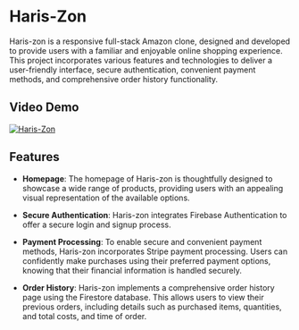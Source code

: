 # Haris-Zon

Haris-zon is a responsive full-stack Amazon clone, designed and developed to provide users with a familiar and enjoyable online shopping experience. This project incorporates various features and technologies to deliver a user-friendly interface, secure authentication, convenient payment methods, and comprehensive order history functionality.

## Video Demo

[![Haris-Zon](https://img.youtube.com/vi/7K_ZSTCoEhg/0.jpg)]([https://www.youtube.com/watch?v=YOUTU...](https://www.youtube.com/watch?v=7K_ZSTCoEhg))

## Features

- **Homepage**: The homepage of Haris-zon is thoughtfully designed to showcase a wide range of products, providing users with an appealing visual representation of the available options. 

- **Secure Authentication**: Haris-zon integrates Firebase Authentication to offer a secure login and signup process. 

- **Payment Processing**: To enable secure and convenient payment methods, Haris-zon incorporates Stripe payment processing. Users can confidently make purchases using their preferred payment options, knowing that their financial information is handled securely.

- **Order History**: Haris-zon implements a comprehensive order history page using the Firestore database. This allows users to view their previous orders, including details such as purchased items, quantities, and total costs, and time of order. 
